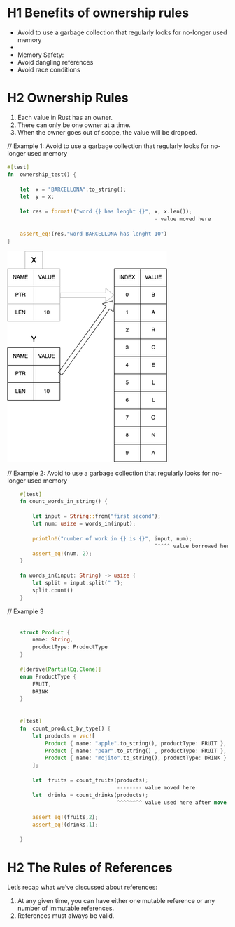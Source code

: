 
# H1 Benefits of ownership rules
- Avoid to use a garbage collection that regularly looks for no-longer used memory
-   
- Memory Safety:  
- Avoid dangling references
- Avoid race conditions 

# H2 Ownership Rules
1. Each value in Rust has an owner.
2. There can only be one owner at a time.
3. When the owner goes out of scope, the value will be dropped.

// Example 1: Avoid to use a garbage collection that regularly looks for no-longer used memory

```rust
#[test]
fn  ownership_test() {

    let  x = "BARCELLONA".to_string();
    let  y = x;

    let res = format!("word {} has lenght {}", x, x.len());
                                               - value moved here

    assert_eq!(res,"word BARCELLONA has lenght 10")
}

```

![Drag Racing](rust_borrowing.png)


// Example 2: Avoid to use a garbage collection that regularly looks for no-longer used memory

```rust
    #[test]
    fn count_words_in_string() {  
      
        let input = String::from("first second");
        let num: usize = words_in(input);

        println!("number of work in {} is {}", input, num);
                                               ^^^^^ value borrowed here after move
        assert_eq!(num, 2);
    }

    fn words_in(input: String) -> usize {
        let split = input.split(" ");
        split.count()
    }
```

// Example 3 

```rust

    struct Product {
        name: String,
        productType: ProductType
    }

    #[derive(PartialEq,Clone)]
    enum ProductType {
        FRUIT,
        DRINK
    }


    #[test]
    fn  count_product_by_type() {
        let products = vec![
            Product { name: "apple".to_string(), productType: FRUIT },
            Product { name: "pear".to_string() , productType: FRUIT },
            Product { name: "mojito".to_string(), productType: DRINK }
        ];

        let  fruits = count_fruits(products);
                                   -------- value moved here
        let  drinks = count_drinks(products);
                                   ^^^^^^^^ value used here after move

        assert_eq!(fruits,2);
        assert_eq!(drinks,1);

    }

```


# H2 The Rules of References
Let’s recap what we’ve discussed about references:

1. At any given time, you can have either one mutable reference or any number of immutable references.  
2. References must always be valid.  
